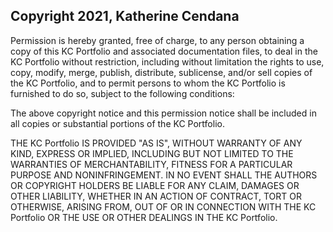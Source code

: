 ## Copyright 2021, Katherine Cendana


Permission is hereby granted, free of charge, to any person obtaining a copy of this KC Portfolio and associated documentation files, to deal in the KC Portfolio without restriction, including without limitation the rights to use, copy, modify, merge, publish, distribute, sublicense, and/or sell copies of the KC Portfolio, and to permit persons to whom the KC Portfolio is furnished to do so, subject to the following conditions:

The above copyright notice and this permission notice shall be included in all copies or substantial portions of the KC Portfolio.

THE KC Portfolio IS PROVIDED "AS IS", WITHOUT WARRANTY OF ANY KIND, EXPRESS OR IMPLIED, INCLUDING BUT NOT LIMITED TO THE WARRANTIES OF MERCHANTABILITY, FITNESS FOR A PARTICULAR PURPOSE AND NONINFRINGEMENT. IN NO EVENT SHALL THE AUTHORS OR COPYRIGHT HOLDERS BE LIABLE FOR ANY CLAIM, DAMAGES OR OTHER LIABILITY, WHETHER IN AN ACTION OF CONTRACT, TORT OR OTHERWISE, ARISING FROM, OUT OF OR IN CONNECTION WITH THE KC Portfolio OR THE USE OR OTHER DEALINGS IN THE KC Portfolio.
